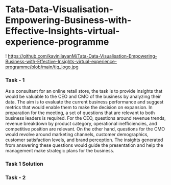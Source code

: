 # Tata-Data-Visualisation-Empowering-Business-with-Effective-Insights-virtual-experience-programme

! https://github.com/kavinilavanM/Tata-Data-Visualisation-Empowering-Business-with-Effective-Insights-virtual-experience-programme/blob/main/tiq_logo.jpg

### Task - 1
As a consultant for an online retail store, the task is to provide insights that would be valuable to the CEO and CMO of the business by analyzing their data. The aim is to evaluate the current business performance and suggest metrics that would enable them to make the decision on expansion. In preparation for the meeting, a set of questions that are relevant to both business leaders is required. For the CEO, questions around revenue trends, revenue breakdown by product category, operational inefficiencies, and competitive position are relevant. On the other hand, questions for the CMO would revolve around marketing channels, customer demographics, customer satisfaction levels, and brand perception. The insights generated from answering these questions would guide the presentation and help the management make strategic plans for the business.

### Task 1 Solution

### Task - 2 
